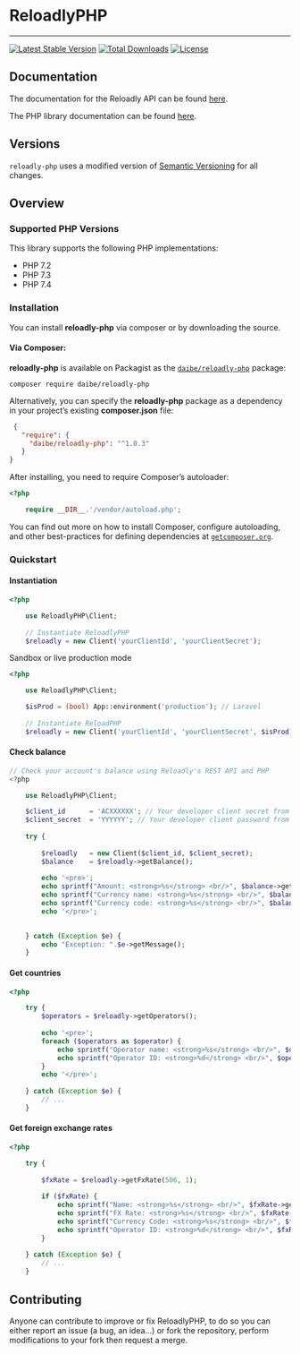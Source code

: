 ReloadlyPHP
===================
----------------------------------
[![Latest Stable Version](https://poser.pugx.org/phpunit/phpunit/v)](//packagist.org/packages/phpunit/phpunit)
[![Total Downloads](https://poser.pugx.org/phpunit/phpunit/downloads)](//packagist.org/packages/phpunit/phpunit)
[![License](https://poser.pugx.org/phpunit/phpunit/license)](//packagist.org/packages/phpunit/phpunit)


## Documentation

The documentation for the Reloadly API can be found [here][apidocs].

The PHP library documentation can be found [here][libdocs].

## Versions

`reloadly-php` uses a modified version of [Semantic Versioning](https://semver.org) for all changes. 

## Overview

### Supported PHP Versions

This library supports the following PHP implementations:

* PHP 7.2
* PHP 7.3
* PHP 7.4

### Installation

You can install **reloadly-php** via composer or by downloading the source.

#### Via Composer:

**reloadly-php** is available on Packagist as the
[`daibe/reloadly-php`](https://packagist.org/packages/daibe/reloadly-php) package:

```
composer require daibe/reloadly-php
```

Alternatively, you can specify the **reloadly-php** package as a dependency in 
your project’s existing **composer.json** file:

```json
 {
   "require": {
     "daibe/reloadly-php": "^1.0.3"
   }
}
```

After installing, you need to require Composer’s autoloader:

```php
<?php

    require __DIR__.'/vendor/autoload.php';

```
You can find out more on how to install Composer, configure autoloading, 
and other best-practices for defining dependencies at [`getcomposer.org`](https://getcomposer.org/).

### Quickstart

#### Instantiation

```php
<?php

    use ReloadlyPHP\Client;
    
    // Instantiate ReloadlyPHP 
    $reloadly = new Client('yourClientId', 'yourClientSecret');
```

Sandbox or live production mode

```php
<?php

    use ReloadlyPHP\Client;

    $isProd = (bool) App::environment('production'); // Laravel
    
    // Instantiate ReloadPHP 
    $reloadly = new Client('yourClientId', 'yourClientSecret', $isProd);
```


#### Check balance

```php
// Check your account's balance using Reloadly's REST API and PHP
<?php

    use ReloadlyPHP\Client;

    $client_id      = 'ACXXXXXX'; // Your developer client secret from www.reloadly.com/dashboard
    $client_secret  = 'YYYYYY'; // Your developer client password from www.reloadly.com/dashboard
    
    try {
    
        $reloadly   = new Client($client_id, $client_secret);
        $balance    = $reloadly->getBalance();
    
        echo '<pre>';
        echo sprintf("Amount: <strong>%s</strong> <br/>", $balance->getBalance());
        echo sprintf("Currency name: <strong>%s</strong> <br/>", $balance->getCurrencyName());
        echo sprintf("Currency code: <strong>%s</strong> <br/>", $balance->getCurrencyCode());
        echo '</pre>';
        

    } catch (Exception $e) {
        echo "Exception: ".$e->getMessage();
    }
```


#### Get countries

```php
<?php

    try {    
        $operators = $reloadly->getOperators();
        
        echo '<pre>';
        foreach ($operators as $operator) {
            echo sprintf("Operator name: <strong>%s</strong> <br/>", $operator->getName());
            echo sprintf("Operator ID: <strong>%d</strong> <br/>", $operator->getOperatorId());
        }
        echo '</pre>';
    
    } catch (Exception $e) {
        // ... 
    }
```


#### Get foreign exchange rates

```php
<?php

    try {    
        
        $fxRate = $reloadly->getFxRate(506, 1);
    
        if ($fxRate) {
            echo sprintf("Name: <strong>%s</strong> <br/>", $fxRate->getName());
            echo sprintf("FX Rate: <strong>%s</strong> <br/>", $fxRate->getFxRate());
            echo sprintf("Currency Code: <strong>%s</strong> <br/>", $fxRate->getCurrencyCode());
            echo sprintf("Operator ID: <strong>%d</strong> <br/>", $fxRate->getOperatorId());
        }
    
    } catch (Exception $e) {
        // ... 
    }
```

## Contributing
Anyone can contribute to improve or fix ReloadlyPHP, to do so you can either report an issue (a bug, an idea...)
or fork the repository, perform modifications to your fork then request a merge.


[apidocs]: https://developers.reloadly.com/
[libdocs]: https://daibe.github.io/reloadly-php